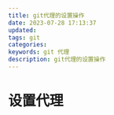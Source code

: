 ```yaml
---
title: git代理的设置操作
date: 2023-07-28 17:13:37
updated:
tags: git
categories:
keywords: git 代理
description: git代理的设置操作
---
```


# 设置代理

